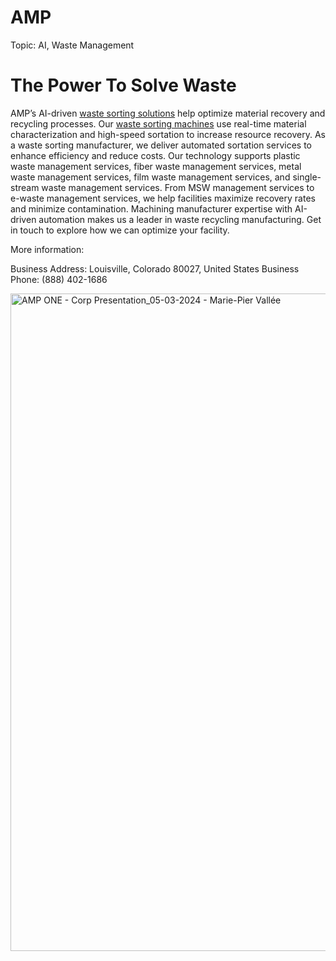 # AMP

Topic: AI, Waste Management

# The Power To Solve Waste

AMP’s AI-driven <a href="https://ampsortation.com/">waste sorting solutions</a> help optimize material recovery and recycling processes. Our <a href="https://ampsortation.com/products/amp-one">waste sorting machines</a> use real-time material characterization and high-speed sortation to increase resource recovery. As a waste sorting manufacturer, we deliver automated sortation services to enhance efficiency and reduce costs. Our technology supports plastic waste management services, fiber waste management services, metal waste management services, film waste management services, and single-stream waste management services. From MSW management services to e-waste management services, we help facilities maximize recovery rates and minimize contamination. Machining manufacturer expertise with AI-driven automation makes us a leader in waste recycling manufacturing. Get in touch to explore how we can optimize your facility.

More information:

Business Address: Louisville, Colorado 80027, United States
Business Phone: (888) 402-1686

<img width="1100" height="1052" alt="AMP ONE - Corp Presentation_05-03-2024 - Marie-Pier Vallée" src="https://github.com/user-attachments/assets/2502469e-8b15-4a79-a160-cc81faaf3eb7" />
